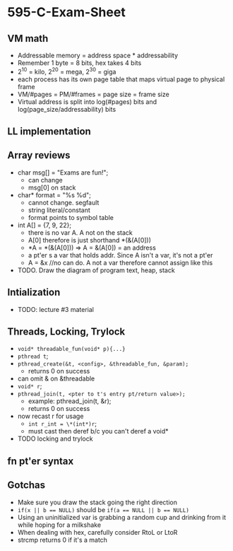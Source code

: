 # 595-C-Exam-Sheet

## VM math
- Addressable memory = address space * addressability
- Remember 1 byte = 8 bits, hex takes 4 bits
- 2<sup>10</sup> = kilo, 2<sup>20</sup> = mega, 2<sup>30</sup> = giga
- each process has its own page table that maps virtual page to physical frame
- VM/#pages = PM/#frames = page size = frame size
- Virtual address is split into log(#pages) bits and log(page_size/addressability) bits

## LL implementation

## Array reviews
- char msg[] = "Exams are fun!";
  - can change
  - msg[0] on stack
- char* format = "%s %d";
  - cannot change. segfault
  - string literal/constant
  - format points to symbol table
- int A[] = {7, 9, 22};
  - there is no var A. A not on the stack
  - A[0] therefore is just shorthand *(&(A[0]))
  - *A = *(&(A[0])) => A = &(A[0]) = an address
  - a pt'er s a var that holds addr. Since A isn't a var, it's not a pt'er
  - A = &x //no can do. A not a var therefore cannot assign like this
- TODO. Draw the diagram of program text, heap, stack

## Intialization
- TODO: lecture #3 material

## Threads, Locking, Trylock
- `void* threadable_fun(void* p){...}`
- `pthread t`;
- `pthread_create(&t, <config>, &threadable_fun, &param);`
  - returns 0 on success
- can omit & on &threadable
- `void* r`;
- `pthread_join(t, <pter to t's entry pt/return value>);`
  - example: pthread_join(t, &r);
  - returns 0 on success
- now recast r for usage
  - `int r_int = \*(int*)r`;
  - must cast then deref b/c you can't deref a void*
- TODO locking and trylock

## fn pt'er syntax

## Gotchas
- Make sure you draw the stack going the right direction
- `if(x || b == NULL)` should be `if(a == NULL || b == NULL)`
- Using an uninitialized var is grabbing a random cup and drinking from it while hoping for a milkshake
- When dealing with hex, carefully consider RtoL or LtoR
- strcmp returns 0 if it's a match
